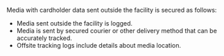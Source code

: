 Media with cardholder data sent outside the facility is secured as follows:

- Media sent outside the facility is logged.
- Media is sent by secured courier or other delivery method that can be accurately tracked.
- Offsite tracking logs include details about media location.
